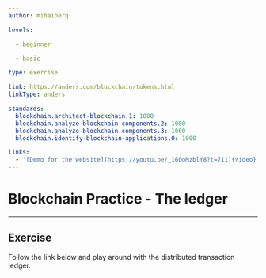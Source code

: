 ```yaml
---
author: mihaiberq

levels:

  - beginner

  - basic

type: exercise

link: https://anders.com/blockchain/tokens.html
linkType: anders

standards:
  blockchain.architect-blockchain.1: 1000
  blockchain.analyze-blockchain-components.2: 1000
  blockchain.analyze-blockchain-components.3: 1000
  blockchain.identify-blockchain-applications.0: 1000  

links:
  - '[Demo for the website](https://youtu.be/_160oMzblY8?t=711){video}'
---
```


# Blockchain Practice - The ledger

---
## Exercise

Follow the link below and play around with the distributed transaction ledger.
